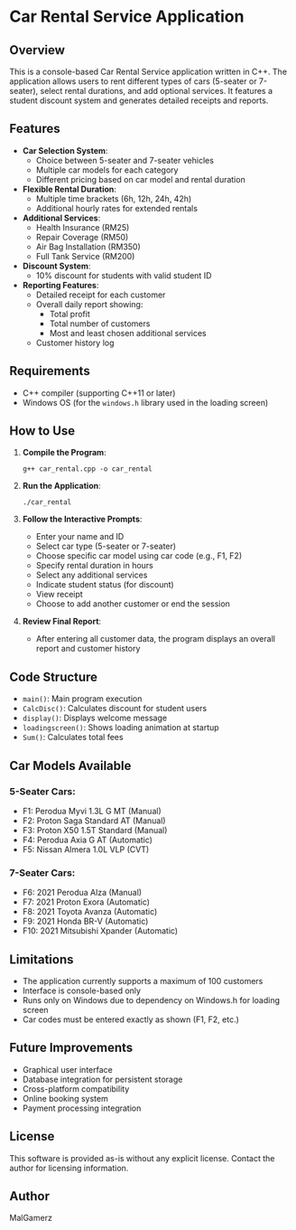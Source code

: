 # Car Rental Service Application

## Overview
This is a console-based Car Rental Service application written in C++. The application allows users to rent different types of cars (5-seater or 7-seater), select rental durations, and add optional services. It features a student discount system and generates detailed receipts and reports.

## Features
- **Car Selection System**:
  - Choice between 5-seater and 7-seater vehicles
  - Multiple car models for each category
  - Different pricing based on car model and rental duration
- **Flexible Rental Duration**:
  - Multiple time brackets (6h, 12h, 24h, 42h)
  - Additional hourly rates for extended rentals
- **Additional Services**:
  - Health Insurance (RM25)
  - Repair Coverage (RM50)
  - Air Bag Installation (RM350)
  - Full Tank Service (RM200)
- **Discount System**:
  - 10% discount for students with valid student ID
- **Reporting Features**:
  - Detailed receipt for each customer
  - Overall daily report showing:
    - Total profit
    - Total number of customers
    - Most and least chosen additional services
  - Customer history log

## Requirements
- C++ compiler (supporting C++11 or later)
- Windows OS (for the `windows.h` library used in the loading screen)

## How to Use
1. **Compile the Program**:
   ```
   g++ car_rental.cpp -o car_rental
   ```

2. **Run the Application**:
   ```
   ./car_rental
   ```

3. **Follow the Interactive Prompts**:
   - Enter your name and ID
   - Select car type (5-seater or 7-seater)
   - Choose specific car model using car code (e.g., F1, F2)
   - Specify rental duration in hours
   - Select any additional services
   - Indicate student status (for discount)
   - View receipt
   - Choose to add another customer or end the session

4. **Review Final Report**:
   - After entering all customer data, the program displays an overall report and customer history

## Code Structure
- `main()`: Main program execution
- `CalcDisc()`: Calculates discount for student users
- `display()`: Displays welcome message
- `loadingscreen()`: Shows loading animation at startup
- `Sum()`: Calculates total fees

## Car Models Available
### 5-Seater Cars:
- F1: Perodua Myvi 1.3L G MT (Manual)
- F2: Proton Saga Standard AT (Manual)
- F3: Proton X50 1.5T Standard (Manual)
- F4: Perodua Axia G AT (Automatic)
- F5: Nissan Almera 1.0L VLP (CVT)

### 7-Seater Cars:
- F6: 2021 Perodua Alza (Manual)
- F7: 2021 Proton Exora (Automatic)
- F8: 2021 Toyota Avanza (Automatic)
- F9: 2021 Honda BR-V (Automatic)
- F10: 2021 Mitsubishi Xpander (Automatic)

## Limitations
- The application currently supports a maximum of 100 customers
- Interface is console-based only
- Runs only on Windows due to dependency on Windows.h for loading screen
- Car codes must be entered exactly as shown (F1, F2, etc.)

## Future Improvements
- Graphical user interface
- Database integration for persistent storage
- Cross-platform compatibility
- Online booking system
- Payment processing integration

## License
This software is provided as-is without any explicit license. Contact the author for licensing information.

## Author
MalGamerz
